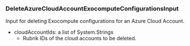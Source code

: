 ### DeleteAzureCloudAccountExocomputeConfigurationsInput
Input for deleting Exocompute configurations for an Azure Cloud Account.

- cloudAccountIds: a list of System.Strings
  - Rubrik IDs of the cloud accounts to be deleted.
